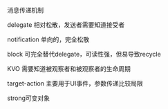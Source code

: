 消息传递机制

delegate	相对松散，发送者需要知道接受者

notification   单向的，完全松散

block  可完全替代delegate，可读性强，但易导致recycle

KVO	需要知道被观察者和被观察者的生命周期

target-action 主要用于UI事件，参数传递比较局限

strong可变对象